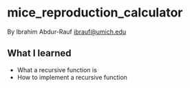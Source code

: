 mice_reproduction_calculator
==================
By Ibrahim Abdur-Rauf <ibrauf@umich.edu>

What I learned
---------------
- What a recursive function is
- How to implement a recursive function
